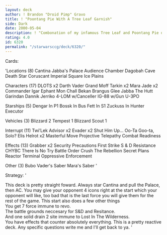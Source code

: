 ```yaml
---
layout: deck
author: ! Brandon "Droid Pimp" Gravo
title: ! "Poontang Pie With A Tree Leaf Garnish"
side: Dark
date: 2000-05-04
description: ! "Combonation of my infamous Tree Leaf and Poontang Pie decks."
rating: 4.0
id: 6320
permalink: "/starwarsccg/deck/6320/"
---
```

Cards: 

'Locations (8)
Cantina
Jabba's Palace
Audience Chamber
Dagobah Cave
Death Star
Coruscant
Imperial Square
Ice Plains

Characters (17)
DLOTS x2
Darth Vader
Grand Moff Tarkin x2
Mara Jade x2
Commander Igar
Ephant Mon
Chall Bekan
Brangus Glee
Jabba The Hutt
Garindan
Dannik Jerriko
4-LOM w/Canceller
IG-88 w/Gun
U-3PO

Starships (5)
Dengar In P1
Bossk In Bus
Fett In S1
Zuckuss In Hunter
Executor

Vehicles (3)
Blizzard 2
Tempest 1
Blizzard Scout 1

Interrupt (11)
Twi’Lek Advisor x2
Evader x2
Shut Him Up…
Oo-Ta Goo-ta, Solo?
Elis Helrot x2
Masterful Move
Projective Telepathy
Combat Readiness

Effects (13)
Grabber x2
Security Precautions
First Strike
S & D
Resistance
CHYBC
There Is No Try
Battle Order
Crush The Rebellion
Secret Plans
Reactor Terminal
Oppressive Enforcement

Other (3)
Bubo
Vader's Saber
Mara's Saber
'

Strategy: '

This deck is pretty straight foward.  Always star Cantina and pull the Palace, then AC.  You may give your opponent 4 icons right at the start which your opponent will like, too bad that is the last force you will give them for the rest of the game.	This start also does a few other things<br>
You get 7 force immune to revo.<br>
The battle grounds neccesary for S&D and Resitance.<br>
And one solid drain 2 site immune to Lost In The Wilderness.<br>
You have effects that counter absolutely everything.  This is a pretty reactive deck.  Any specific questions write me and I'll get back to ya. '
